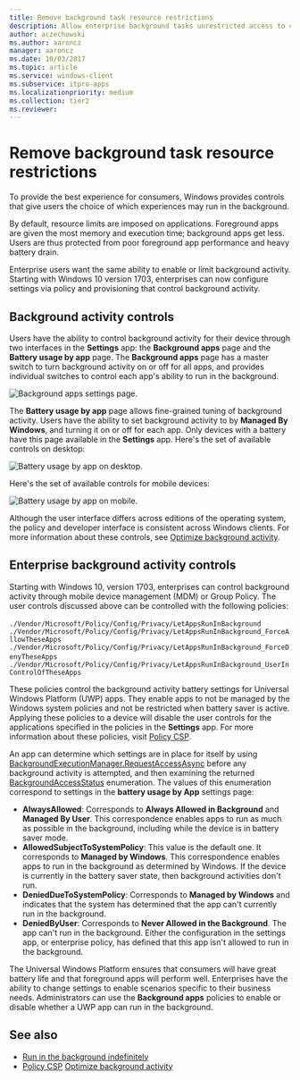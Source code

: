 ```yaml
---
title: Remove background task resource restrictions
description: Allow enterprise background tasks unrestricted access to computer resources.
author: aczechowski
ms.author: aaroncz
manager: aaroncz
ms.date: 10/03/2017
ms.topic: article
ms.service: windows-client
ms.subservice: itpro-apps
ms.localizationpriority: medium
ms.collection: tier2
ms.reviewer: 
---
```


# Remove background task resource restrictions

To provide the best experience for consumers, Windows provides controls that give users the choice of which experiences may run in the background.

By default, resource limits are imposed on applications. Foreground apps are given the most memory and execution time; background apps get less. Users are thus protected from poor foreground app performance and heavy battery drain.

Enterprise users want the same ability to enable or limit background activity. Starting with Windows 10 version 1703, enterprises can now configure settings via policy and provisioning that control background activity.

## Background activity controls

Users have the ability to control background activity for their device through two interfaces in the **Settings** app: the **Background apps** page and the **Battery usage by app** page. The **Background apps** page has a master switch to turn background activity on or off for all apps, and provides individual switches to control each app's ability to run in the background. 

![Background apps settings page.](images/backgroundapps-setting.png)

The **Battery usage by app** page allows fine-grained tuning of background activity. Users have the ability to set background activity to by **Managed By Windows**, and turning it on or off for each app. Only devices with a battery have this page available in the **Settings** app. Here's the set of available controls on desktop: 

![Battery usage by app on desktop.](images/battery-usage-by-app-desktop.png)

Here's the set of available controls for mobile devices: 

![Battery usage by app on mobile.](images/battery-usage-by-app-mobile.png)

Although the user interface differs across editions of the operating system, the policy and developer interface is consistent across Windows clients. For more information about these controls, see [Optimize background activity](/windows/uwp/debug-test-perf/optimize-background-activity).

## Enterprise background activity controls 

Starting with Windows 10, version 1703, enterprises can control background activity through mobile device management (MDM) or Group Policy. The user controls discussed above can be controlled with the following policies: 

`./Vendor/Microsoft/Policy/Config/Privacy/LetAppsRunInBackground` 
`./Vendor/Microsoft/Policy/Config/Privacy/LetAppsRunInBackground_ForceAllowTheseApps`
`./Vendor/Microsoft/Policy/Config/Privacy/LetAppsRunInBackground_ForceDenyTheseApps` 
`./Vendor/Microsoft/Policy/Config/Privacy/LetAppsRunInBackground_UserInControlOfTheseApps`

These policies control the background activity battery settings for Universal Windows Platform (UWP) apps. They enable apps to not be managed by the Windows system policies and not be restricted when battery saver is active. Applying these policies to a device will disable the user controls for the applications specified in the policies in the **Settings** app. For more information about these policies, visit [Policy CSP](/windows/client-management/mdm/policy-configuration-service-provider#privacy-letappsruninbackground).

An app can determine which settings are in place for itself by using [BackgroundExecutionManager.RequestAccessAsync](/uwp/api/Windows.ApplicationModel.Background.BackgroundAccessStatus) before any background activity is attempted, and then examining the returned  [BackgroundAccessStatus](/uwp/api/windows.applicationmodel.background.backgroundaccessstatus) enumeration. The values of this enumeration correspond to settings in the **battery usage by App** settings page: 
  
- **AlwaysAllowed**: Corresponds to **Always Allowed in Background** and **Managed By User**. This correspondence enables apps to run as much as possible in the background, including while the device is in battery saver mode.
  
- **AllowedSubjectToSystemPolicy**: This value is the default one. It corresponds to **Managed by Windows**. This correspondence enables apps to run in the background as determined by Windows. If the device is currently in the battery saver state, then background activities don't run. 
  
- **DeniedDueToSystemPolicy**: Corresponds to **Managed by Windows** and indicates that the system has determined that the app can't currently run in the background. 
  
- **DeniedByUser**: Corresponds to **Never Allowed in the Background**. The app can't run in the background. Either the configuration in the settings app, or enterprise policy, has defined that this app isn't allowed to run in the background. 

The Universal Windows Platform ensures that consumers will have great battery life and that foreground apps will perform well. Enterprises have the ability to change settings to enable scenarios specific to their business needs. Administrators can use the **Background apps** policies to enable or disable whether a UWP app can run in the background.

## See also

- [Run in the background indefinitely](/windows/uwp/launch-resume/run-in-the-background-indefinetly)
- [Policy CSP](/windows/client-management/mdm/policy-configuration-service-provider#privacy-letappsruninbackground)
[Optimize background activity](/windows/uwp/debug-test-perf/optimize-background-activity)
